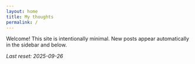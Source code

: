```yaml
---
layout: home
title: My thoughts
permalink: /
---
```


Welcome! This site is intentionally minimal. New posts appear automatically in the sidebar and below.

_Last reset: 2025-09-26_
